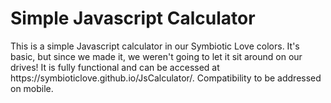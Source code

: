 <h1>Simple Javascript Calculator</h1>
This is a simple Javascript calculator in our Symbiotic Love colors. It's basic, but since we made it, we weren't going to let it sit around on our drives! It is fully functional and can be accessed at https://symbioticlove.github.io/JsCalculator/. Compatibility to be addressed on mobile.
